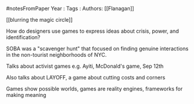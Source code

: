 #notesFromPaper
Year   :
Tags   :
Authors: [[Flanagan]]

[[blurring the magic circle]]

How do designers use games to express ideas about crisis, power, and identification?

SOBA was a "scavenger hunt" that focused on finding genuine interactions in the non-tourist neighborhoods of NYC. 

Talks about activist games e.g. Ayiti, McDonald's game, Sep 12th

Also talks about LAYOFF, a game about cutting costs and corners

Games show possible worlds, games are reality engines, frameworks for making meaning
